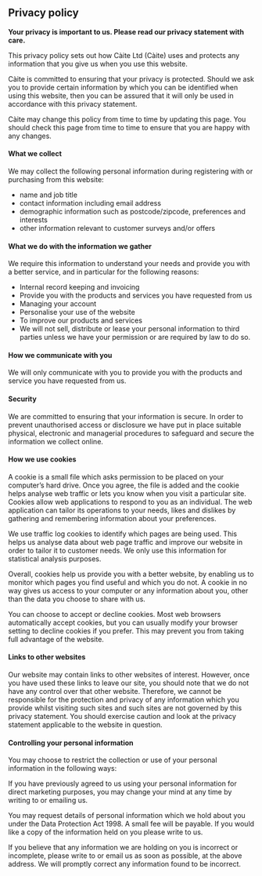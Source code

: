 ## Privacy policy
**Your privacy is important to us. Please read our privacy statement with care.**

This privacy policy sets out how Càite Ltd (Càite) uses and protects any information that you give us when you use this website.

Càite is committed to ensuring that your privacy is protected. Should we ask you to provide certain information by which you can be identified when using this website, then you can be assured that it will only be used in accordance with this privacy statement.

Càite may change this policy from time to time by updating this page. You should check this page from time to time to ensure that you are happy with any changes.

#### What we collect

We may collect the following personal information during registering with or purchasing from this website:

* name and job title
* contact information including email address
* demographic information such as postcode/zipcode, preferences and interests
* other information relevant to customer surveys and/or offers

#### What we do with the information we gather

We require this information to understand your needs and provide you with a better service, and in particular for the following reasons:

* Internal record keeping and invoicing
* Provide you with the products and services you have requested from us
* Managing your account
* Personalise your use of the website
* To improve our products and services
* We will not sell, distribute or lease your personal information to third parties unless we have your permission or are required by law to do so.

#### How we communicate with you

We will only communicate with you to provide you with the products and service you have requested from us.

#### Security

We are committed to ensuring that your information is secure. In order to prevent unauthorised access or disclosure we have put in place suitable physical, electronic and managerial procedures to safeguard and secure the information we collect online.

#### How we use cookies

A cookie is a small file which asks permission to be placed on your computer’s hard drive. Once you agree, the file is added and the cookie helps analyse web traffic or lets you know when you visit a particular site. Cookies allow web applications to respond to you as an individual. The web application can tailor its operations to your needs, likes and dislikes by gathering and remembering information about your preferences.

We use traffic log cookies to identify which pages are being used. This helps us analyse data about web page traffic and improve our website in order to tailor it to customer needs. We only use this information for statistical analysis purposes.

Overall, cookies help us provide you with a better website, by enabling us to monitor which pages you find useful and which you do not. A cookie in no way gives us access to your computer or any information about you, other than the data you choose to share with us.

You can choose to accept or decline cookies. Most web browsers automatically accept cookies, but you can usually modify your browser setting to decline cookies if you prefer. This may prevent you from taking full advantage of the website.

#### Links to other websites

Our website may contain links to other websites of interest. However, once you have used these links to leave our site, you should note that we do not have any control over that other website. Therefore, we cannot be responsible for the protection and privacy of any information which you provide whilst visiting such sites and such sites are not governed by this privacy statement. You should exercise caution and look at the privacy statement applicable to the website in question.

#### Controlling your personal information

You may choose to restrict the collection or use of your personal information in the following ways:

If you have previously agreed to us using your personal information for direct marketing purposes, you may change your mind at any time by writing to or emailing us.

You may request details of personal information which we hold about you under the Data Protection Act 1998. A small fee will be payable. If you would like a copy of the information held on you please write to us.

If you believe that any information we are holding on you is incorrect or incomplete, please write to or email us as soon as possible, at the above address. We will promptly correct any information found to be incorrect.